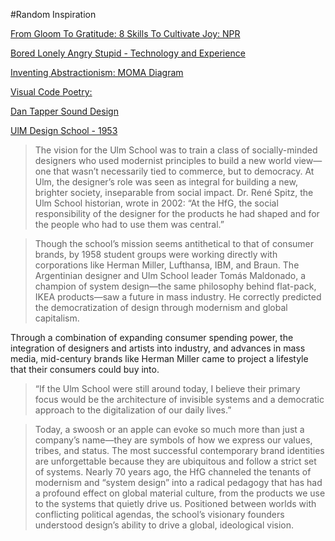 #Random Inspiration


[From Gloom To Gratitude: 8 Skills To Cultivate Joy: NPR](https://www.npr.org/sections/health-shots/2019/05/05/719780061/from-gloom-to-gratitude-8-skills-to-cultivate-joy)


[ Bored Lonely Angry Stupid - Technology and Experience](https://www.vox.com/recode/2019/5/2/18510958/social-media-addiction-boredom-loneliness-society-technology-smart-phones)


[Inventing Abstractionism: MOMA Diagram](https://hyperallergic.com/57599/amazing-new-graph-drawing-charts-the-invention-of-abstraction/)

[Visual Code Poetry: ](https://visualcodepoems.tumblr.com/archive) 

[Dan Tapper Sound Design ](https://dantappersounddesign.com/)


[UlM Design School - 1953](https://www.artsy.net/article/artsy-editorial-bauhaus-lesser-known-ulm-school-seismic-impact-design)
>The vision for the Ulm School was to train a class of socially-minded designers who used modernist principles to build a new world view—one that wasn’t necessarily tied to commerce, but to democracy. At Ulm, the designer’s role was seen as integral for building a new, brighter society, inseparable from social impact. Dr. René Spitz, the Ulm School historian, wrote in 2002: “At the HfG, the social responsibility of the designer for the products he had shaped and for the people who had to use them was central.”

>Though the school’s mission seems antithetical to that of consumer brands, by 1958 student groups were working directly with corporations like Herman Miller, Lufthansa, IBM, and Braun. The Argentinian designer and Ulm School leader Tomás Maldonado, a champion of system design—the same philosophy behind flat-pack, IKEA products—saw a future in mass industry. He correctly predicted the democratization of design through modernism and global capitalism.

Through a combination of expanding consumer spending power, the integration of designers and artists into industry, and advances in mass media, mid-century brands like Herman Miller came to project a lifestyle that their consumers could buy into.

>“If the Ulm School were still around today, I believe their primary focus would be the architecture of invisible systems and a democratic approach to the digitalization of our daily lives.”

>Today, a swoosh or an apple can evoke so much more than just a company’s name—they are symbols of how we express our values, tribes, and status. The most successful contemporary brand identities are unforgettable because they are ubiquitous and follow a strict set of systems. Nearly 70 years ago, the HfG channeled the tenants of modernism and “system design” into a radical pedagogy that has had a profound effect on global material culture, from the products we use to the systems that quietly drive us. Positioned between worlds with conflicting political agendas, the school’s visionary founders understood design’s ability to drive a global, ideological vision. 